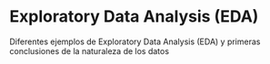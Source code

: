 # Exploratory Data Analysis (EDA)
Diferentes ejemplos de Exploratory Data Analysis (EDA) y primeras conclusiones de la naturaleza de los datos
